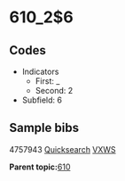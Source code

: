 # 610\_2$6

## Codes

-   Indicators
    -   First: \_
    -   Second: 2
-   Subfield: 6

## Sample bibs

4757943 [Quicksearch](https://search.library.yale.edu/catalog/4757943) [VXWS](http://prodorbis.library.yale.edu:7014/vxws/GetHoldingsService?bibId=4757943)

**Parent topic:**[610](../../tags/610/610.md)

